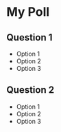 # My Poll

## Question 1

- Option 1
- Option 2
- Option 3

## Question 2

- Option 1
- Option 2
- Option 3
